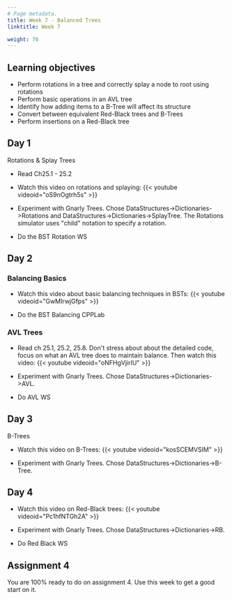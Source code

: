 ```yaml
---
# Page metadata.
title: Week 7 - Balanced Trees
linktitle: Week 7

weight: 70
---
```


## Learning objectives

* Perform rotations in a tree and correctly splay a node to root using rotations
* Perform basic operations in an AVL tree
* Identify how adding items to a B-Tree will affect its structure
* Convert between equivalent Red-Black trees and B-Trees
* Perform insertions on a Red-Black tree

## Day 1


Rotations & Splay Trees

* Read Ch25.1 - 25.2

* Watch this video on rotations and splaying:
{{< youtube videoid="oS9nOgtrh5s" >}}

* Experiment with Gnarly Trees. Chose DataStructures->Dictionaries->Rotations and DataStructures->Dictionaries->SplayTree.
The Rotations simulator uses "child" notation to specify a rotation.

* Do the BST Rotation WS

## Day 2

### Balancing Basics

* Watch this video about basic balancing techniques in BSTs:
{{< youtube videoid="GwMIrwjGfps" >}}

* Do the BST Balancing CPPLab

### AVL Trees

* Read ch 25.1, 25.2, 25.8. Don't stress about about the detailed code, focus on what an AVL tree
does to maintain balance. Then watch this video:
{{< youtube videoid="oNFHgVjirIU" >}}

* Experiment with Gnarly Trees. Chose DataStructures->Dictionaries->AVL.

* Do AVL WS

## Day 3

B-Trees

* Watch this video on B-Trees:
{{< youtube videoid="kosSCEMVSIM" >}}

* Experiment with Gnarly Trees. Chose DataStructures->Dictionaries->B-Tree.

## Day 4


* Watch this video on Red-Black trees:
{{< youtube videoid="Pc1hfNTGh2A" >}}

* Experiment with Gnarly Trees. Chose DataStructures->Dictionaries->RB.

* Do Red Black WS


## Assignment 4

You are 100% ready to do on assignment 4. Use this week to get a good start on it.
